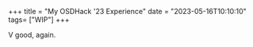 +++
title = "My OSDHack '23 Experience"
date = "2023-05-16T10:10:10"
tags= ["WIP"]
+++

V good, again.